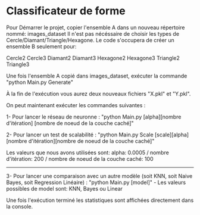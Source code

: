# Classificateur de forme

Pour Démarrer le projet, copier l'ensemble A dans un nouveau répertoire nommé: images_dataset
Il n'est pas nécéssaire de choisir les types de Cercle/Diamant/Triangle/Hexagone. Le code s'occupera de créer un ensemble B seulement pour:

Cercle2
Cercle3
Diamant2
Diamant3
Hexagone2
Hexagone3
Triangle2
Triangle3

Une fois l'ensemble A copié dans images_dataset, exécuter la commande "python Main.py Generate"

À la fin de l'exécution vous aurez deux nouveaux fichiers "X.pkl" et "Y.pkl".

On peut maintenant exécuter les commandes suivantes :

1- Pour lancer le réseau de neuronne : "python Main.py [alpha][nombre d'itération] [nombre de noeud de la couche caché]"

2- Pour lancer un test de scalabilité : "python Main.py Scale [scale][alpha] [nombre d'itération][nombre de noeud de la couche caché]"

Les valeurs que nous avons utilisées sont: alpha: 0.0005 / nombre d'itération: 200 / nombre de noeud de la couche caché: 100

---

3- Pour lancer une comparaison avec un autre modèle (soit KNN, soit Naive Bayes, soit Regression Linéaire) : "python Main.py [model]" - Les valeurs possibles de model sont: KNN, Bayes ou Linear

Une fois l'exécution terminé les statistiques sont affichées directement dans la console.
